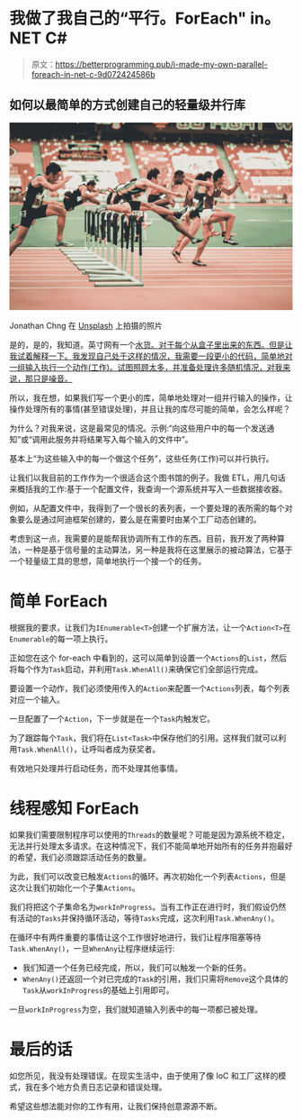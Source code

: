 # 我做了我自己的“平行。ForEach" in。NET C#

> 原文：<https://betterprogramming.pub/i-made-my-own-parallel-foreach-in-net-c-9d072424586b>

## 如何以最简单的方式创建自己的轻量级并行库

![](img/a3d53824c6e8d284d6d4e8e882861c51.png)

Jonathan Chng 在 [Unsplash](https://unsplash.com/s/photos/running-track?utm_source=unsplash&utm_medium=referral&utm_content=creditCopyText) 上拍摄的照片

是的，是的，我知道。英寸网有一个[水货。对于每个从盒子里出来的东西。但是让我试着解释一下。我发现自己处于这样的情况，我需要一段更小的代码，简单地对一组输入执行一个动作(工作)。试图照顾太多，并准备处理许多随机情况，对我来说，那只是噪音。](https://docs.microsoft.com/en-us/dotnet/api/system.threading.tasks.parallel.foreach?view=net-6.0)

所以，我在想，如果我们写一个更小的库，简单地处理对一组并行输入的操作，让操作处理所有的事情(甚至错误处理)，并且让我的库尽可能的简单，会怎么样呢？

为什么？对我来说，这是最常见的情况。示例:“向这些用户中的每一个发送通知”或“调用此服务并将结果写入每个输入的文件中”。

基本上“为这些输入中的每一个做这个任务”，这些任务(工作)可以并行执行。

让我们以我目前的工作作为一个很适合这个图书馆的例子。我做 ETL，用几句话来概括我的工作:基于一个配置文件，我查询一个源系统并写入一些数据接收器。

例如，从配置文件中，我得到了一个很长的表列表，一个要处理的表所需的每个对象要么是通过阿迪框架创建的，要么是在需要时由某个工厂动态创建的。

考虑到这一点，我需要的是能帮我协调所有工作的东西。目前，我开发了两种算法，一种是基于信号量的主动算法，另一种是我将在这里展示的被动算法，它基于一个轻量级工具的思想，简单地执行一个接一个的任务。

# 简单 ForEach

根据我的要求，让我们为`IEnumerable<T>`创建一个扩展方法，让一个`Action<T>`在`Enumerable`的每一项上执行。

正如您在这个 for-each 中看到的，这可以简单到设置一个`Actions`的`List`，然后将每个作为`Task`启动，并利用`Task.WhenAll()`来确保它们全部运行完成。

要设置一个动作，我们必须使用传入的`Action`来配置一个`Actions`列表，每个列表对应一个输入。

一旦配置了一个`Action`，下一步就是在一个`Task`内触发它。

为了跟踪每个`Task`，我们将在`List<Task>`中保存他们的引用。这样我们就可以利用`Task.WhenAll()`，让呼叫者成为获奖者。

有效地只处理并行启动任务，而不处理其他事情。

# 线程感知 ForEach

如果我们需要限制程序可以使用的`Threads`的数量呢？可能是因为源系统不稳定，无法并行处理太多请求。在这种情况下，我们不能简单地开始所有的任务并抱最好的希望，我们必须跟踪活动任务的数量。

为此，我们可以改变已触发`Actions`的循环。再次初始化一个列表`Actions`，但是这次让我们初始化一个子集`Actions`。

我们将把这个子集命名为`workInProgress`。当有工作正在进行时，我们假设仍然有活动的`Tasks`并保持循环活动，等待`Tasks`完成，这次利用`Task.WhenAny()`。

在循环中有两件重要的事情让这个工作很好地进行，我们让程序阻塞等待`Task.WhenAny()`，一旦`WhenAny`让程序继续运行:

*   我们知道一个任务已经完成，所以，我们可以触发一个新的任务。
*   `WhenAny()`还返回一个对已完成的`Task`的引用，我们只需将`Remove`这个具体的`Task`从`workInProgress`的基础上引用即可。

一旦`workInProgress`为空，我们就知道输入列表中的每一项都已被处理。

# 最后的话

如您所见，我没有处理错误。在现实生活中，由于使用了像 IoC 和工厂这样的模式，我在多个地方负责日志记录和错误处理。

希望这些想法能对你的工作有用，让我们保持创意源源不断。